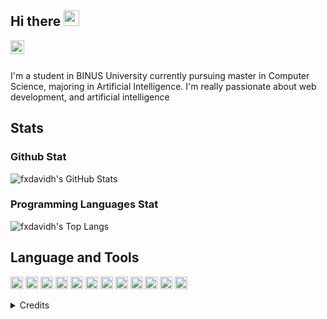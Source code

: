 
<!--
**fxdavidh/fxdavidh** is a ✨ _special_ ✨ repository because its `README.md` (this file) appears on your GitHub profile.

Here are some ideas to get you started:

- 🔭 I’m currently working on ...
- 🌱 I’m currently learning ...
- 👯 I’m looking to collaborate on ...
- 🤔 I’m looking for help with ...
- 💬 Ask me about ...
- 📫 How to reach me: ...
- 😄 Pronouns: ...
- ⚡ Fun fact: ...
-->

## Hi there <img src="https://media.giphy.com/media/hvRJCLFzcasrR4ia7z/giphy.gif" width="25px">
<a href="https://www.linkedin.com/in/fxdavidh/">
  <img align="left" alt="fxdavidh's LinkedIn" width="22px" src="https://raw.githubusercontent.com/peterthehan/peterthehan/master/assets/linkedin.svg" />
</a>

<br/>
<br/>

I'm a student in BINUS University currently pursuing master in Computer Science, majoring in Artificial Intelligence. I'm really passionate about web development, and artificial intelligence

## Stats

### Github Stat
<img align="center" alt="fxdavidh's GitHub Stats" src="https://github-readme-stats.vercel.app/api?username=fxdavidh&show_icons=true&theme=radical" />

### Programming Languages Stat
<img align="center" alt="fxdavidh's Top Langs" src="https://github-readme-stats.vercel.app/api/top-langs/?username=fxdavidh&layout=compact&theme=radical" />

## Language and Tools
<code><img height="20" src="https://img.shields.io/badge/Laravel-FF2D20?style=for-the-badge&logo=laravel&logoColor=white"></code>
<code><img height="20" src="https://img.shields.io/badge/Python-3776AB?style=for-the-badge&logo=python&logoColor=white"></code>
<code><img height="20" src="https://img.shields.io/badge/Java-ED8B00?style=for-the-badge&logo=java&logoColor=white"></code>
<code><img height="20" src="https://img.shields.io/badge/Spring_Boot-F2F4F9?style=for-the-badge&logo=spring-boot"></code>
<code><img height="20" src="https://img.shields.io/badge/C-00599C?style=for-the-badge&logo=c&logoColor=white"></code>
<code><img height="20" src="https://img.shields.io/badge/PHP-777BB4?style=for-the-badge&logo=php&logoColor=white"></code>
<code><img height="20" src="https://img.shields.io/badge/HTML5-E34F26?style=for-the-badge&logo=html5&logoColor=white"></code>
<code><img height="20" src="https://img.shields.io/badge/CSS3-1572B6?style=for-the-badge&logo=css3&logoColor=white"></code>
<code><img height="20" src="https://img.shields.io/badge/Node.js-339933?style=for-the-badge&logo=nodedotjs&logoColor=white"></code>
<code><img height="20" src="https://img.shields.io/badge/MySQL-00000F?style=for-the-badge&logo=mysql&logoColor=white"></code>
<code><img height="20" src="https://img.shields.io/badge/PostgreSQL-316192?style=for-the-badge&logo=postgresql&logoColor=white"></code>
<code><img height="20" src="https://img.shields.io/badge/Git-F05032?style=for-the-badge&logo=git&logoColor=white"></code>

<details>
  <summary>Credits</summary>
  
  Yes, I get this idea off from [deXOR0](https://github.com/deXOR0) ✌️
  
</details>
